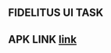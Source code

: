 ## FIDELITUS UI TASK

## APK LINK [link](https://exp-shell-app-assets.s3.us-west-1.amazonaws.com/android/%40pysix/fidelitus-ui-49efe8e01db644eda34510c60442b618-signed.apk)
